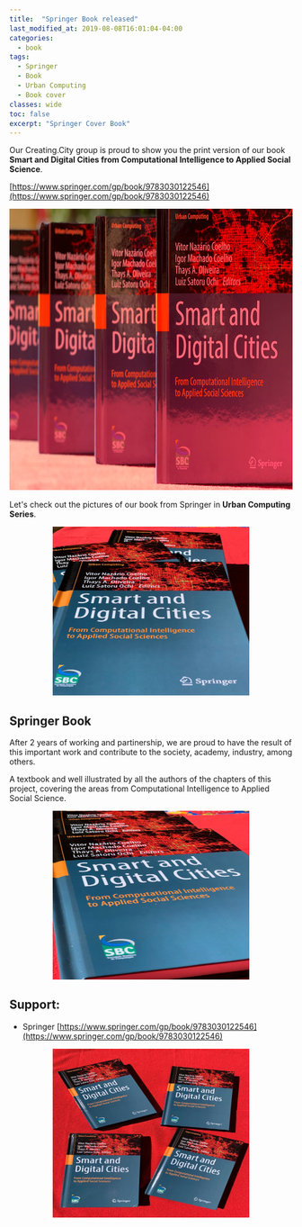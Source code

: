 ```yaml
---
title:  "Springer Book released"
last_modified_at: 2019-08-08T16:01:04-04:00
categories:
  - book
tags:
  - Springer
  - Book
  - Urban Computing
  - Book cover
classes: wide  
toc: false
excerpt: "Springer Cover Book"
---
```


Our Creating.City group is proud to show you the print version of our book **Smart and Digital Cities from Computational Intelligence to Applied Social Science**.

[https://www.springer.com/gp/book/9783030122546](https://www.springer.com/gp/book/9783030122546)

<center>
<img src="/assets/images/2019_08_bookcover/5.JPG" alt="Urban series books"
	title="Urban series books" width="650" height="500" />
</center>

Let's check out the pictures of our book  from Springer in **Urban Computing Series**.

<center>
<img src="/assets/images/2019_08_bookcover/4.JPG" alt="Urban series books"
	title="Urban series books" width="350" height="300" />
</center>


## Springer Book

After 2 years of working and partinership, we are proud to have the result of this important work and contribute to the society, academy, industry, among others.

A textbook and well illustrated by all the authors of the chapters of this project, covering the areas from Computational Intelligence to Applied Social Science.

<center>
<img src="/assets/images/2019_08_bookcover/2.JPG" alt="Urban series books"
	title="Urban series books" width="350" height="300" />
</center>


## Support:
- Springer [https://www.springer.com/gp/book/9783030122546](https://www.springer.com/gp/book/9783030122546)

<center>
<img src="/assets/images/2019_08_bookcover/1.JPG" alt="Urban series books"
	title="Urban series books" width="350" height="300" />
</center>
